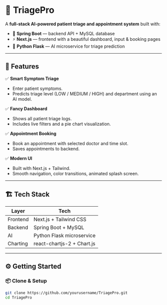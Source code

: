 # 🏥 TriagePro

A **full-stack AI-powered patient triage and appointment system** built with:

- 🧩 **Spring Boot** — backend API + MySQL database
- ⚡ **Next.js** — frontend with a beautiful dashboard, input & booking pages
- 🤖 **Python Flask** — AI microservice for triage prediction

---

## 🚀 Features

✅ **Smart Symptom Triage**  
- Enter patient symptoms.
- Predicts triage level (LOW / MEDIUM / HIGH) and department using an AI model.

✅ **Fancy Dashboard**  
- Shows all patient triage logs.
- Includes live filters and a pie chart visualization.

✅ **Appointment Booking**  
- Book an appointment with selected doctor and time slot.
- Saves appointments to backend.

✅ **Modern UI**  
- Built with Next.js + Tailwind.
- Smooth navigation, color transitions, animated splash screen.

---

## 🏗️ Tech Stack

| Layer    | Tech                        |
|----------|-----------------------------|
| Frontend | Next.js + Tailwind CSS      |
| Backend  | Spring Boot + MySQL         |
| AI       | Python Flask microservice   |
| Charting | react-chartjs-2 + Chart.js  |

---

## ⚙️ Getting Started

### 📦 Clone & Setup

```bash
git clone https://github.com/yourusername/TriagePro.git
cd TriagePro

